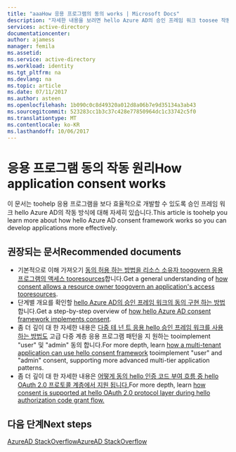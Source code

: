 ```yaml
---
title: "aaaHow 응용 프로그램의 동의 works | Microsoft Docs"
description: "자세한 내용을 보려면 hello Azure AD의 승인 프레임 워크 toosee 작동 하는 방법에 대 한 방법을 사용할 수 있습니다 Azure AD에서 응용 프로그램을 개발할 때는"
services: active-directory
documentationcenter: 
author: ajamess
manager: femila
ms.assetid: 
ms.service: active-directory
ms.workload: identity
ms.tgt_pltfrm: na
ms.devlang: na
ms.topic: article
ms.date: 07/11/2017
ms.author: asteen
ms.openlocfilehash: 1b090c0c8d49320a012d8a06b7e9d35134a3ab43
ms.sourcegitcommit: 523283cc1b3c37c428e77850964dc1c33742c5f0
ms.translationtype: MT
ms.contentlocale: ko-KR
ms.lasthandoff: 10/06/2017
---
```

# <a name="how-application-consent-works"></a><span data-ttu-id="e0e7a-103">응용 프로그램 동의 작동 원리</span><span class="sxs-lookup"><span data-stu-id="e0e7a-103">How application consent works</span></span>

<span data-ttu-id="e0e7a-104">이 문서는 toohelp 응용 프로그램을 보다 효율적으로 개발할 수 있도록 승인 프레임 워크 hello Azure AD의 작동 방식에 대해 자세히 있습니다.</span><span class="sxs-lookup"><span data-stu-id="e0e7a-104">This article is toohelp you learn more about how hello Azure AD consent framework works so you can develop applications more effectively.</span></span>

## <a name="recommended-documents"></a><span data-ttu-id="e0e7a-105">권장되는 문서</span><span class="sxs-lookup"><span data-stu-id="e0e7a-105">Recommended documents</span></span>

- <span data-ttu-id="e0e7a-106">기본적으로 이해 가져오기 [동의 허용 하는 방법을 리소스 소유자 toogovern 응용 프로그램의 액세스 tooresources](https://docs.microsoft.com/azure/active-directory/develop/active-directory-dev-glossary#consent)합니다.</span><span class="sxs-lookup"><span data-stu-id="e0e7a-106">Get a general understanding of [how consent allows a resource owner toogovern an application's access tooresources](https://docs.microsoft.com/azure/active-directory/develop/active-directory-dev-glossary#consent).</span></span>
- <span data-ttu-id="e0e7a-107">단계별 개요를 확인할 [hello Azure AD의 승인 프레임 워크의 동의 구현 하는 방법](https://docs.microsoft.com/azure/active-directory/develop/active-directory-integrating-applications#overview-of-the-consent-framework)합니다.</span><span class="sxs-lookup"><span data-stu-id="e0e7a-107">Get a step-by-step overview of [how hello Azure AD consent framework implements consent](https://docs.microsoft.com/azure/active-directory/develop/active-directory-integrating-applications#overview-of-the-consent-framework).</span></span>
- <span data-ttu-id="e0e7a-108">좀 더 깊이 대 한 자세한 내용은 [다중 테 넌 트 응용 hello 승인 프레임 워크를 사용 하는 방법도](https://docs.microsoft.com/azure/active-directory/develop/active-directory-devhowto-multi-tenant-overview#understanding-user-and-admin-consent) 고급 다중 계층 응용 프로그램 패턴을 지 원하는 tooimplement "user" 및 "admin" 동의 합니다.</span><span class="sxs-lookup"><span data-stu-id="e0e7a-108">For more depth, learn [how a multi-tenant application can use hello consent framework](https://docs.microsoft.com/azure/active-directory/develop/active-directory-devhowto-multi-tenant-overview#understanding-user-and-admin-consent) tooimplement "user" and "admin" consent, supporting more advanced multi-tier application patterns.</span></span>
- <span data-ttu-id="e0e7a-109">좀 더 깊이 대 한 자세한 내용은 [어떻게 동의 hello 인증 코드 부여 흐름 중 hello OAuth 2.0 프로토콜 계층에서 지원 됩니다.](https://docs.microsoft.com/azure/active-directory/develop/active-directory-protocols-oauth-code#request-an-authorization-code)</span><span class="sxs-lookup"><span data-stu-id="e0e7a-109">For more depth, learn [how consent is supported at hello OAuth 2.0 protocol layer during hello authorization code grant flow.](https://docs.microsoft.com/azure/active-directory/develop/active-directory-protocols-oauth-code#request-an-authorization-code)</span></span>

## <a name="next-steps"></a><span data-ttu-id="e0e7a-110">다음 단계</span><span class="sxs-lookup"><span data-stu-id="e0e7a-110">Next steps</span></span>
[<span data-ttu-id="e0e7a-111">AzureAD StackOverflow</span><span class="sxs-lookup"><span data-stu-id="e0e7a-111">AzureAD StackOverflow</span></span>](http://stackoverflow.com/questions/tagged/azure-active-directory)
